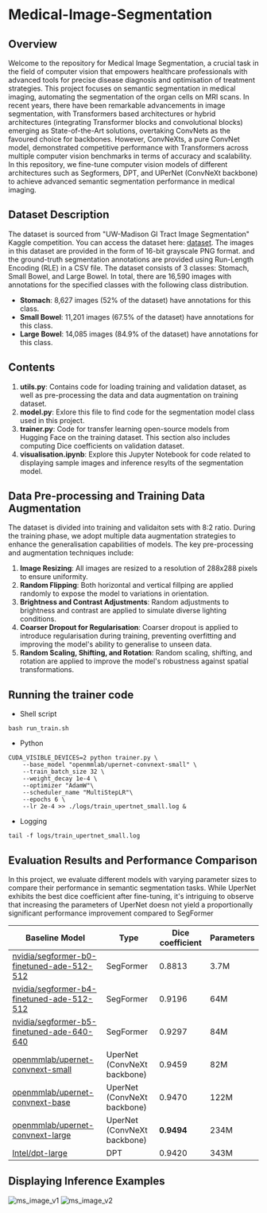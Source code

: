 # Medical-Image-Segmentation
## Overview
Welcome to the repository for Medical Image Segmentation, a crucial task in the field of computer vision that empowers healthcare professionals with advanced tools for precise disease diagnosis and optimisation of treatment strategies. This project focuses on semantic segmentation in medical imaging, automating the segmentation of the organ cells on MRI scans. In recent years, there have been remarkable advancements in image segmentation, with Transformers based architectures or hybrid architectures (integrating Transformer blocks and convolutional blocks) emerging as State-of-the-Art solutions, overtaking ConvNets as the favoured choice for backbones. However, ConvNeXts, a pure ConvNet model, demonstrated competitive performance with Transformers across multiple computer vision benchmarks in terms of accuracy and scalability. In this repository, we fine-tune computer vision models of different architectures such as Segformers, DPT, and UPerNet (ConvNeXt backbone) to achieve advanced semantic segmentation performance in medical imaging.

## Dataset Description
The dataset is sourced from "UW-Madison GI Tract Image Segmentation" Kaggle competition. You can access the dataset here: [dataset](https://www.kaggle.com/competitions/uw-madison-gi-tract-image-segmentation/overview). The images in this dataset are provided in the form of 16-bit grayscale PNG format. and the ground-truth segmentation annotations are provided using Run-Length Encoding (RLE) in a CSV file. The dataset consists of 3 classes: Stomach, Small Bowel, and Large Bowel. In total, there are 16,590 images with annotations for the specified classes with the following class distribution.

* **Stomach**: 8,627 images (52% of the dataset) have annotations for this class.
* **Small Bowel**: 11,201 images (67.5% of the dataset) have annotations for this class.
* **Large Bowel**: 14,085 images (84.9% of the dataset) have annotations for this class.  

## Contents
1. **utils.py**: Contains code for loading training and validation dataset, as well as pre-processing the data and data augmentation on training dataset.
2. **model.py**: Exlore this file to find code for the segmentation model class used in this project. 
3. **trainer.py**: Code for transfer learning open-source models from Hugging Face on the training dataset. This section also includes computing Dice coefficients on validation dataset.
4. **visualisation.ipynb**: Explore this Jupyter Notebook for code related to displaying sample images and inference resylts of the segmentation model.

## Data Pre-processing and Training Data Augmentation
The dataset is divided into training and validaiton sets with 8:2 ratio. During the training phase, we adopt multiple data augmentation strategies to enhance the generalisation capabilities of models. The key pre-processing and augmentation techniques include:
1. **Image Resizing**: All images are resized to a resolution of 288x288 pixels to ensure uniformity.
2. **Random Flipping**: Both horizontal and vertical fillping are applied randomly to expose the model to variations in orientation.
3. **Brightness and Contrast Adjustments**: Random adjustments to brightness and contrast are applied to simulate diverse lighting conditions.
4. **Coarser Dropout for Regularisation**: Coarser dropout is applied to introduce regularisation during training, preventing overfitting and improving the model's ability to generalise to unseen data.
5. **Random Scaling, Shifting, and Rotation**: Random scaling, shifting, and rotation are applied to improve the model's robustness against spatial transformations.

## Running the trainer code
- Shell script
```
bash run_train.sh
```

* Python
```
CUDA_VISIBLE_DEVICES=2 python trainer.py \
    --base_model "openmmlab/upernet-convnext-small" \
    --train_batch_size 32 \
    --weight_decay 1e-4 \
    --optimizer "AdamW"\
    --scheduler_name "MultiStepLR"\
    --epochs 6 \
    --lr 2e-4 >> ./logs/train_upertnet_small.log &
```

* Logging
```
tail -f logs/train_upertnet_small.log
```

## Evaluation Results and Performance Comparison
In this project, we evaluate different models with varying parameter sizes to compare their performance in semantic segmentation tasks. While UperNet exhibits the best dice coefficient after fine-tuning, it's intriguing to observe that increasing the parameters of UperNet doesn not yield a proportionally significant performance improvement compared to SegFormer

|Baseline Model|Type|Dice coefficient|Parameters|
|---|---|---|---|
|[nvidia/segformer-b0-finetuned-ade-512-512](https://huggingface.co/nvidia/segformer-b0-finetuned-ade-512-512)|SegFormer|0.8813|3.7M|
|[nvidia/segformer-b4-finetuned-ade-512-512](https://huggingface.co/nvidia/segformer-b4-finetuned-ade-512-512)|SegFormer|0.9196|64M|
|[nvidia/segformer-b5-finetuned-ade-640-640](https://huggingface.co/nvidia/segformer-b5-finetuned-ade-640-640)|SegFormer|0.9297|84M|
|[openmmlab/upernet-convnext-small](https://huggingface.co/openmmlab/upernet-convnext-small)|UperNet (ConvNeXt backbone)|0.9459|82M|
|[openmmlab/upernet-convnext-base](https://huggingface.co/openmmlab/upernet-convnext-base)|UperNet (ConvNeXt backbone)|0.9470|122M|
|[openmmlab/upernet-convnext-large](https://huggingface.co/openmmlab/upernet-convnext-large)|UperNet (ConvNeXt backbone)|**0.9494**|234M|
|[Intel/dpt-large](https://huggingface.co/Intel/dpt-large)|DPT|0.9420|343M|

## Displaying Inference Examples
![ms_image_v1](https://github.com/JaeL17/Medical-Image-Segmentation/assets/73643391/5541e4f2-bbf6-451e-96b7-f7174a8f6423)
![ms_image_v2](https://github.com/JaeL17/Medical-Image-Segmentation/assets/73643391/dd633922-4a31-4eb0-a0bb-41f43267c6b0)
